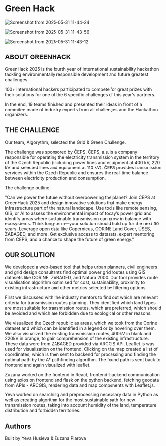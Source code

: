# Green Hack

![Screenshot from 2025-05-31 11-44-24](https://github.com/user-attachments/assets/5cff5ee2-df24-4918-aa3d-35ff12931134)

![Screenshot from 2025-05-31 11-43-56](https://github.com/user-attachments/assets/d5f53f51-d57f-4c91-8732-0888b76ef81e)

![Screenshot from 2025-05-31 11-43-12](https://github.com/user-attachments/assets/49061588-0134-40c8-980c-7e46de34af3c)

## ABOUT GREENHACK

GreenHack 2025 is the fourth year of international sustainability hackathon tackling environmentally responsible development and future greatest challenges.

100+ international hackers participated to compete for great prizes with their solutions for one of the 6 specific challenges of this year's partners.

In the end, 19 teams finished and presented their ideas in front of a commitee made of industry experts from all challenges and the Hackathon organizers.

## THE CHALLENGE

Our team, Algorythm, selected the Grid & Green Challenge.

The challenge was sponsored by ČEPS. ČEPS, a.s. is a company responsible for operating the electricity transmission system in the territory of the Czech Republic (including power lines and equipment at 400 kV, 220 kV and selected lines and equipment at 110 kV). ČEPS provides transmission services within the Czech Republic and ensures the real-time balance between electricity production and consumption.

The challenge outline:

"Can we power the future without overpowering the planet? Join ČEPS at GreenHack 2025 and design innovative solutions that make energy infrastructure part of the natural landscape. Use tools like remote sensing, GIS, or AI to assess the environmental impact of today’s power grid and identify areas where sustainable transmission can grow in balance with ecosystems. Think long-term—your solution should hold up for the next 50 years. Leverage open data like Copernicus, CORINE Land Cover, ÚSES, ZABAGED, and more. Get exclusive access to datasets, expert mentoring from ČEPS, and a chance to shape the future of green energy."

## OUR SOLUTION

We developed a web-based tool that helps urban planners, civil engineers and grid design consultants find optimal power grid routes using GIS datasets like CORINE, ZABAGED, and Natura 2000. Our tool provides route visualisation algorithm optimised for cost, sustainability, proximity to existing infrastructure and other metrics selected by filtering options.

First we discussed with the industry mentors to find out which are relevant criteria for transmission routes planning. They identified which land types are most suitable for transmission routes, which are preferred, which should be avoided and which are forbidden due to ecological or other reasons.

We visualized the Czech republic as areas, which we took from the Corine dataset and which can be identified in a legend or by hovering over them. We also visualized the existing transmission routes, 400kV in black and 220kV in orange, to gain comprehension of the existing infrastructure. These data were from ZABAGED provided via ARCGIS API. Leaflet.js was used for visualization on the frontend. Clicking on the map created a list of coordinates, which is then sent to backend for processing and finding the optimal path by the A* pathfinding algorithm. The found path is sent back to frontend and again visualized with leaflet.

Zuzana worked on the frontend in React, frontend-backend communication using axios on frontend and flask on the python backend, fetching geodata from APIs - ARCGIS, rendering data and map components with Leaflet.js.

Yeva worked on searching and preprocessing necessary data in Python as well as creating algorithm for the most sustainable path for new transmission routes, taking into account humidity of the land, temperature distribution and forbidden territories.

## Authors

Built by Yeva Husieva & Zuzana Piarova